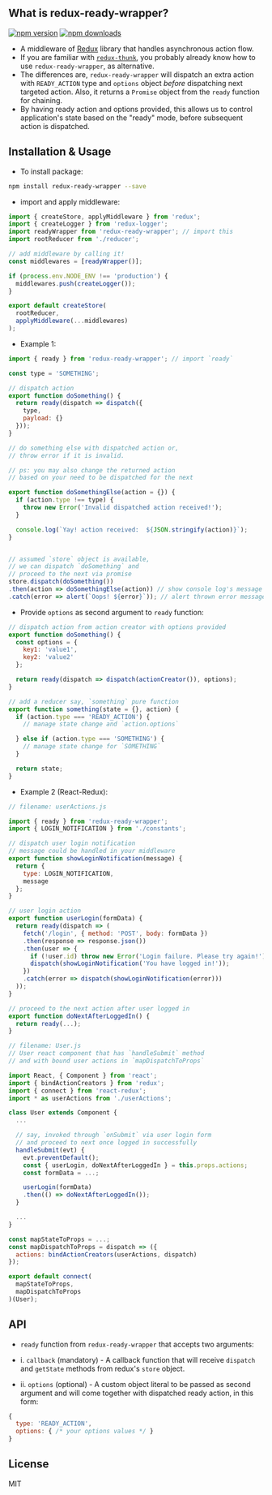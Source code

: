 ## What is redux-ready-wrapper?
[![npm version](https://img.shields.io/npm/v/redux-ready-wrapper.svg?style=flat)](https://www.npmjs.com/package/redux-ready-wrapper)
[![npm downloads](https://img.shields.io/npm/dm/redux-ready-wrapper.svg?style=flat)](https://www.npmjs.com/package/redux-ready-wrapper)

- A middleware of [Redux](http://redux.js.org/docs/introduction/) library that handles asynchronous action flow.
- If you are familiar with [`redux-thunk`](https://github.com/gaearon/redux-thunk), you probably already know how to use `redux-ready-wrapper`, as alternative.
- The differences are, `redux-ready-wrapper` will dispatch an extra action with `READY_ACTION` type and `options` object *before* dispatching next targeted action. Also, it returns a `Promise` object from the `ready` function for chaining.
- By having ready action and options provided, this allows us to control application's state based on the "ready" mode, before subsequent action is dispatched.

## Installation & Usage
- To install package:

```sh
npm install redux-ready-wrapper --save
```

- import and apply middleware:

```js
import { createStore, applyMiddleware } from 'redux';
import { createLogger } from 'redux-logger';
import readyWrapper from 'redux-ready-wrapper'; // import this
import rootReducer from './reducer';

// add middleware by calling it!
const middlewares = [readyWrapper()];

if (process.env.NODE_ENV !== 'production') {
  middlewares.push(createLogger());
}

export default createStore(
  rootReducer,
  applyMiddleware(...middlewares)
);
```

- Example 1:

```js
import { ready } from 'redux-ready-wrapper'; // import `ready`

const type = 'SOMETHING';

// dispatch action
export function doSomething() {
  return ready(dispatch => dispatch({
    type,
    payload: {}
  }));
}

// do something else with dispatched action or,
// throw error if it is invalid.

// ps: you may also change the returned action
// based on your need to be dispatched for the next

export function doSomethingElse(action = {}) {
  if (action.type !== type) {
    throw new Error('Invalid dispatched action received!');
  }

  console.log(`Yay! action received:  ${JSON.stringify(action)}`);
}


// assumed `store` object is available,
// we can dispatch `doSomething` and
// proceed to the next via promise
store.dispatch(doSomething())
.then(action => doSomethingElse(action)) // show console log's message when invoked
.catch(error => alert(`Oops! ${error}`)); // alert thrown error message if failed
```
- Provide `options` as second argument to `ready` function:

```js
// dispatch action from action creator with options provided
export function doSomething() {
  const options = {
    key1: 'value1',
    key2: 'value2'
  };

  return ready(dispatch => dispatch(actionCreator()), options);
}

// add a reducer say, `something` pure function
export function something(state = {}, action) {
  if (action.type === 'READY_ACTION') {
    // manage state change and `action.options`

  } else if (action.type === 'SOMETHING') {
    // manage state change for `SOMETHING`
  }

  return state;
}
```
- Example 2 (React-Redux):

```js
// filename: userActions.js

import { ready } from 'redux-ready-wrapper';
import { LOGIN_NOTIFICATION } from './constants';

// dispatch user login notification
// message could be handled in your middleware
export function showLoginNotification(message) {
  return {
    type: LOGIN_NOTIFICATION,
    message
  };
}

// user login action
export function userLogin(formData) {
  return ready(dispatch => (
    fetch('/login', { method: 'POST', body: formData })
    .then(response => response.json())
    .then(user => {
      if (!user.id) throw new Error('Login failure. Please try again!');
      dispatch(showLoginNotification('You have logged in!'));
    })
    .catch(error => dispatch(showLoginNotification(error)))
  ));
}

// proceed to the next action after user logged in
export function doNextAfterLoggedIn() {
  return ready(...);
}
```

```js
// filename: User.js
// User react component that has `handleSubmit` method
// and with bound user actions in `mapDispatchToProps`

import React, { Component } from 'react';
import { bindActionCreators } from 'redux';
import { connect } from 'react-redux';
import * as userActions from './userActions';

class User extends Component {
  ...

  // say, invoked through `onSubmit` via user login form
  // and proceed to next once logged in successfully
  handleSubmit(evt) {
    evt.preventDefault();
    const { userLogin, doNextAfterLoggedIn } = this.props.actions;
    const formData = ...;

    userLogin(formData)
    .then(() => doNextAfterLoggedIn());
  }

  ...
}

const mapStateToProps = ...;
const mapDispatchToProps = dispatch => ({
  actions: bindActionCreators(userActions, dispatch)
});

export default connect(
  mapStateToProps,
  mapDispatchToProps
)(User);
```

## API
- `ready` function from `redux-ready-wrapper` that accepts two arguments:

- i. `callback` (mandatory) - A callback function that will receive `dispatch` and `getState` methods from redux's `store` object.

- ii. `options` (optional) - A custom object literal to be passed as second argument and will come together with dispatched ready action, in this form:

```js
{
  type: 'READY_ACTION',
  options: { /* your options values */ }
}
```

## License
MIT
